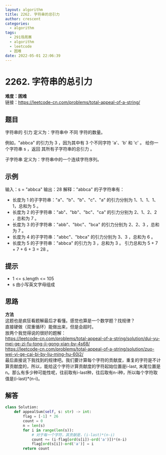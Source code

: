 ```yaml
---
layout: algorithm
title: 2262. 字符串的总引力
author: crescent
categories:
  - algorithm
tags:
  - 291场周赛
  - algorithm
  - leetcode
  - 困难
date: 2022-05-01 22:06:39
---
```

# 2262. 字符串的总引力
**难度：困难**  
链接：https://leetcode-cn.com/problems/total-appeal-of-a-string/
## 题目
字符串的 引力 定义为：字符串中 不同 字符的数量。

例如，"abbca" 的引力为 3 ，因为其中有 3 个不同字符 'a'、'b' 和 'c' 。
给你一个字符串 s ，返回 其所有子字符串的总引力 。

子字符串 定义为：字符串中的一个连续字符序列。

## 示例
输入：s = "abbca"
输出：28
解释："abbca" 的子字符串有：
- 长度为 1 的子字符串："a"、"b"、"b"、"c"、"a" 的引力分别为 1、1、1、1、1，总和为 5 。
- 长度为 2 的子字符串："ab"、"bb"、"bc"、"ca" 的引力分别为 2、1、2、2 ，总和为 7 。
- 长度为 3 的子字符串："abb"、"bbc"、"bca" 的引力分别为 2、2、3 ，总和为 7 。
- 长度为 4 的子字符串："abbc"、"bbca" 的引力分别为 3、3 ，总和为 6 。
- 长度为 5 的子字符串："abbca" 的引力为 3 ，总和为 3 。
引力总和为 5 + 7 + 7 + 6 + 3 = 28 。

## 提示
+ 1 <= s.length <= 105
+ s 由小写英文字母组成

## 思路
**方法**  
这题也是疯狂看题解最后才看懂。感觉也算是一个数学题？找规律？  
直接硬做（双重循环）能做出来，但是会超时。  
放两个我觉得说的很好的题解：  
https://leetcode-cn.com/problems/total-appeal-of-a-string/solution/dui-yu-mei-ge-zi-fu-tong-ji-gong-xian-by-4s68/  
https://leetcode-cn.com/problems/total-appeal-of-a-string/solution/zuo-wei-yi-ge-cai-bi-by-liu-ming-hu-60j2/  
最后直接说下我找到的规律吧。我们要计算每个字符的贡献度，重复的字符是不计算贡献度的，所以，能给这个字符计算贡献度的字符起始位置是i-last, 末尾位置是n。那么有多少种可能性呢，往前取有i-last种，往后取有n-i种，所以每个字符取值是(i-last)*(n-i)。

## 解答
``` python
class Solution:
    def appealSum(self, s: str) -> int:
        flag = [-1] * 26
        count = 0
        n = len(s)
        for i in range(len(s)):
            # 对于每一个字符，其贡献是，(i-last)*(n-i)
            count += (i-flag[ord(s[i])-ord('a')])*(n-i)
            flag[ord(s[i])-ord('a')] = i
        return count
```